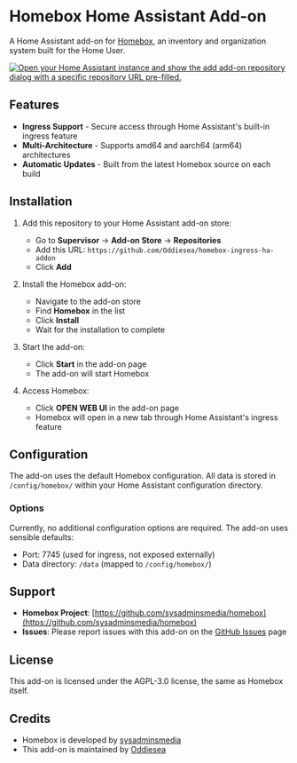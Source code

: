 # Homebox Home Assistant Add-on

A Home Assistant add-on for [Homebox](https://github.com/sysadminsmedia/homebox), an inventory and organization system built for the Home User.

[![Open your Home Assistant instance and show the add add-on repository dialog with a specific repository URL pre-filled.](https://my.home-assistant.io/badges/supervisor_add_addon_repository.svg)](https://my.home-assistant.io/redirect/supervisor_add_addon_repository/?repository_url=https://github.com/Oddiesea/homebox-ingress-ha-addon)

## Features

- **Ingress Support** - Secure access through Home Assistant's built-in ingress feature
- **Multi-Architecture** - Supports amd64 and aarch64 (arm64) architectures
- **Automatic Updates** - Built from the latest Homebox source on each build

## Installation

1. Add this repository to your Home Assistant add-on store:
   - Go to **Supervisor** → **Add-on Store** → **Repositories**
   - Add this URL: `https://github.com/Oddiesea/homebox-ingress-ha-addon`
   - Click **Add**

2. Install the Homebox add-on:
   - Navigate to the add-on store
   - Find **Homebox** in the list
   - Click **Install**
   - Wait for the installation to complete

3. Start the add-on:
   - Click **Start** in the add-on page
   - The add-on will start Homebox

4. Access Homebox:
   - Click **OPEN WEB UI** in the add-on page
   - Homebox will open in a new tab through Home Assistant's ingress feature

## Configuration

The add-on uses the default Homebox configuration. All data is stored in `/config/homebox/` within your Home Assistant configuration directory.

### Options

Currently, no additional configuration options are required. The add-on uses sensible defaults:
- Port: 7745 (used for ingress, not exposed externally)
- Data directory: `/data` (mapped to `/config/homebox/`)

## Support

- **Homebox Project**: [https://github.com/sysadminsmedia/homebox](https://github.com/sysadminsmedia/homebox)
- **Issues**: Please report issues with this add-on on the [GitHub Issues](https://github.com/Oddiesea/homebox-ingress-ha-addon/issues) page

## License

This add-on is licensed under the AGPL-3.0 license, the same as Homebox itself.

## Credits

- Homebox is developed by [sysadminsmedia](https://github.com/sysadminsmedia/homebox)
- This add-on is maintained by [Oddiesea](https://github.com/Oddiesea)


